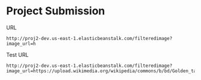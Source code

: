 # Project Submission

URL
```
http://proj2-dev.us-east-1.elasticbeanstalk.com/filteredimage?image_url=h
```


Test URL
```
http://proj2-dev.us-east-1.elasticbeanstalk.com/filteredimage?image_url=https://upload.wikimedia.org/wikipedia/commons/b/bd/Golden_tabby_and_white_kitten_n01.jpg
```


